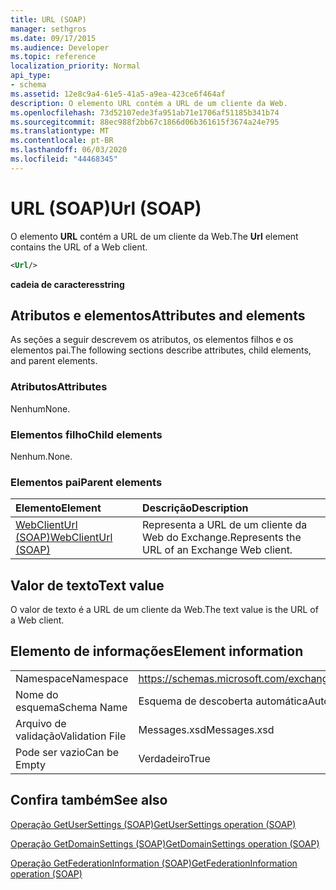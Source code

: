 ```yaml
---
title: URL (SOAP)
manager: sethgros
ms.date: 09/17/2015
ms.audience: Developer
ms.topic: reference
localization_priority: Normal
api_type:
- schema
ms.assetid: 12e8c9a4-61e5-41a5-a9ea-423ce6f464af
description: O elemento URL contém a URL de um cliente da Web.
ms.openlocfilehash: 73d52107ede3fa951ab71e1706af51185b341b74
ms.sourcegitcommit: 88ec988f2bb67c1866d06b361615f3674a24e795
ms.translationtype: MT
ms.contentlocale: pt-BR
ms.lasthandoff: 06/03/2020
ms.locfileid: "44468345"
---
```

# <a name="url-soap"></a><span data-ttu-id="e9361-103">URL (SOAP)</span><span class="sxs-lookup"><span data-stu-id="e9361-103">Url (SOAP)</span></span>

<span data-ttu-id="e9361-104">O elemento **URL** contém a URL de um cliente da Web.</span><span class="sxs-lookup"><span data-stu-id="e9361-104">The **Url** element contains the URL of a Web client.</span></span> 
  
```XML
<Url/>
```

 <span data-ttu-id="e9361-105">**cadeia de caracteres**</span><span class="sxs-lookup"><span data-stu-id="e9361-105">**string**</span></span>
## <a name="attributes-and-elements"></a><span data-ttu-id="e9361-106">Atributos e elementos</span><span class="sxs-lookup"><span data-stu-id="e9361-106">Attributes and elements</span></span>

<span data-ttu-id="e9361-107">As seções a seguir descrevem os atributos, os elementos filhos e os elementos pai.</span><span class="sxs-lookup"><span data-stu-id="e9361-107">The following sections describe attributes, child elements, and parent elements.</span></span>
  
### <a name="attributes"></a><span data-ttu-id="e9361-108">Atributos</span><span class="sxs-lookup"><span data-stu-id="e9361-108">Attributes</span></span>

<span data-ttu-id="e9361-109">Nenhum</span><span class="sxs-lookup"><span data-stu-id="e9361-109">None.</span></span>
  
### <a name="child-elements"></a><span data-ttu-id="e9361-110">Elementos filho</span><span class="sxs-lookup"><span data-stu-id="e9361-110">Child elements</span></span>

<span data-ttu-id="e9361-111">Nenhum.</span><span class="sxs-lookup"><span data-stu-id="e9361-111">None.</span></span>
  
### <a name="parent-elements"></a><span data-ttu-id="e9361-112">Elementos pai</span><span class="sxs-lookup"><span data-stu-id="e9361-112">Parent elements</span></span>

|<span data-ttu-id="e9361-113">**Elemento**</span><span class="sxs-lookup"><span data-stu-id="e9361-113">**Element**</span></span>|<span data-ttu-id="e9361-114">**Descrição**</span><span class="sxs-lookup"><span data-stu-id="e9361-114">**Description**</span></span>|
|:-----|:-----|
|[<span data-ttu-id="e9361-115">WebClientUrl (SOAP)</span><span class="sxs-lookup"><span data-stu-id="e9361-115">WebClientUrl (SOAP)</span></span>](webclienturl-soap.md) <br/> |<span data-ttu-id="e9361-116">Representa a URL de um cliente da Web do Exchange.</span><span class="sxs-lookup"><span data-stu-id="e9361-116">Represents the URL of an Exchange Web client.</span></span>  <br/> |
   
## <a name="text-value"></a><span data-ttu-id="e9361-117">Valor de texto</span><span class="sxs-lookup"><span data-stu-id="e9361-117">Text value</span></span>

<span data-ttu-id="e9361-118">O valor de texto é a URL de um cliente da Web.</span><span class="sxs-lookup"><span data-stu-id="e9361-118">The text value is the URL of a Web client.</span></span>
  
## <a name="element-information"></a><span data-ttu-id="e9361-119">Elemento de informações</span><span class="sxs-lookup"><span data-stu-id="e9361-119">Element information</span></span>

|||
|:-----|:-----|
|<span data-ttu-id="e9361-120">Namespace</span><span class="sxs-lookup"><span data-stu-id="e9361-120">Namespace</span></span>  <br/> |https://schemas.microsoft.com/exchange/2010/Autodiscover  <br/> |
|<span data-ttu-id="e9361-121">Nome do esquema</span><span class="sxs-lookup"><span data-stu-id="e9361-121">Schema Name</span></span>  <br/> |<span data-ttu-id="e9361-122">Esquema de descoberta automática</span><span class="sxs-lookup"><span data-stu-id="e9361-122">Autodiscover schema</span></span>  <br/> |
|<span data-ttu-id="e9361-123">Arquivo de validação</span><span class="sxs-lookup"><span data-stu-id="e9361-123">Validation File</span></span>  <br/> |<span data-ttu-id="e9361-124">Messages.xsd</span><span class="sxs-lookup"><span data-stu-id="e9361-124">Messages.xsd</span></span>  <br/> |
|<span data-ttu-id="e9361-125">Pode ser vazio</span><span class="sxs-lookup"><span data-stu-id="e9361-125">Can be Empty</span></span>  <br/> |<span data-ttu-id="e9361-126">Verdadeiro</span><span class="sxs-lookup"><span data-stu-id="e9361-126">True</span></span>  <br/> |
   
## <a name="see-also"></a><span data-ttu-id="e9361-127">Confira também</span><span class="sxs-lookup"><span data-stu-id="e9361-127">See also</span></span>



[<span data-ttu-id="e9361-128">Operação GetUserSettings (SOAP)</span><span class="sxs-lookup"><span data-stu-id="e9361-128">GetUserSettings operation (SOAP)</span></span>](getusersettings-operation-soap.md)
  
[<span data-ttu-id="e9361-129">Operação GetDomainSettings (SOAP)</span><span class="sxs-lookup"><span data-stu-id="e9361-129">GetDomainSettings operation (SOAP)</span></span>](getdomainsettings-operation-soap.md)
  
[<span data-ttu-id="e9361-130">Operação GetFederationInformation (SOAP)</span><span class="sxs-lookup"><span data-stu-id="e9361-130">GetFederationInformation operation (SOAP)</span></span>](getfederationinformation-operation-soap.md)

